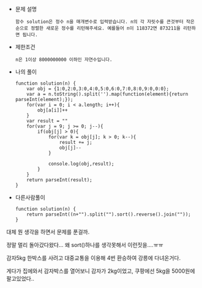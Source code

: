 - 문제 설명

  ```
  함수 solution은 정수 n을 매개변수로 입력받습니다. n의 각 자릿수를 큰것부터 작은 순으로 정렬한 새로운 정수를 리턴해주세요. 예를들어 n이 118372면 873211을 리턴하면 됩니다.
  ```


- 제한조건

  ```
  n은 1이상 8000000000 이하인 자연수입니다.
  ```


- 나의 풀이

  ```
  function solution(n) {
      var obj = {1:0,2:0,3:0,4:0,5:0,6:0,7:0,8:0,9:0,0:0};
      var a = n.toString().split('').map(function(element){return parseInt(element);});
      for(var i = 0; i < a.length; i++){
          obj[a[i]]++
      }
      var result = ""
      for(var j = 9; j >= 0; j--){
          if(obj[j] > 0){
              for(var k = obj[j]; k > 0; k--){
                  result += j;
                  obj[j]--
              }
              
              console.log(obj,result);
          }
      }
      return parseInt(result);
  }
  ```


- 다른사람풀이

  ```
  function solution(n) {
      return parseInt((n+"").split("").sort().reverse().join(""));
  }
  ```




대체 뭔 생각을 하면서 문제를 푼걸까.

정말 멀리 돌아갔다왔다... 왜 sort()하나를 생각못해서 이런짓을....ㅠㅠ

감자5kg 한박스를 사려고 대중교통을 이용해 4번 환승하여 강릉에 다녀온거다.

게다가 집에와서 감자박스를 열어보니 감자가 2kg이었고, 쿠팡에선 5kg을 5000원에 팔고있었다..